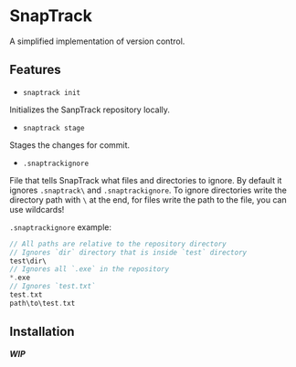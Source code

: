 # SnapTrack

A simplified implementation of version control.

## Features

- `snaptrack init`

Initializes the SanpTrack repository locally.

- `snaptrack stage`

Stages the changes for commit.

- `.snaptrackignore`

File that tells SnapTrack what files and directories to ignore. By default it ignores `.snaptrack\` and `.snaptrackignore`. To ignore directories write the directory path with `\` at the end, for files write the path to the file, you can use wildcards!

`.snaptrackignore` example:
```c
// All paths are relative to the repository directory
// Ignores `dir` directory that is inside `test` directory
test\dir\
// Ignores all `.exe` in the repository
*.exe
// Ignores `test.txt`
test.txt
path\to\test.txt
```

## Installation

***WIP***